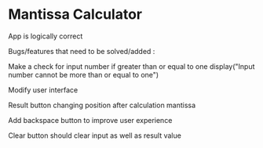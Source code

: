 # Mantissa Calculator

App is logically correct

Bugs/features that need to be solved/added :

Make a check for input number if greater than or equal to one display("Input number cannot be more than or equal to one")

Modify user interface

Result button changing position after calculation mantissa

Add backspace button to improve user experience

Clear button should clear input as well as result value